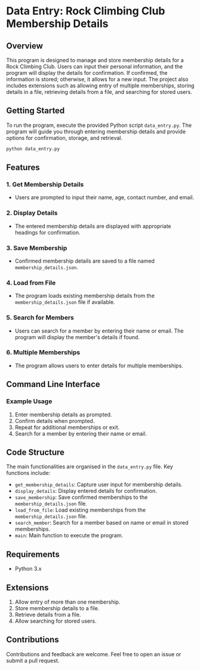 # Data Entry: Rock Climbing Club Membership Details

## Overview
This program is designed to manage and store membership details for a Rock Climbing Club. Users can input their personal information, and the program will display the details for confirmation. If confirmed, the information is stored; otherwise, it allows for a new input. The project also includes extensions such as allowing entry of multiple memberships, storing details in a file, retrieving details from a file, and searching for stored users.

## Getting Started
To run the program, execute the provided Python script `data_entry.py`. The program will guide you through entering membership details and provide options for confirmation, storage, and retrieval.

```bash
python data_entry.py
```

## Features

### 1. Get Membership Details
- Users are prompted to input their name, age, contact number, and email.

### 2. Display Details
- The entered membership details are displayed with appropriate headings for confirmation.

### 3. Save Membership
- Confirmed membership details are saved to a file named `membership_details.json`.

### 4. Load from File
- The program loads existing membership details from the `membership_details.json` file if available.

### 5. Search for Members
- Users can search for a member by entering their name or email. The program will display the member's details if found.

### 6. Multiple Memberships
- The program allows users to enter details for multiple memberships.

## Command Line Interface

### Example Usage
1. Enter membership details as prompted.
2. Confirm details when prompted.
3. Repeat for additional memberships or exit.
4. Search for a member by entering their name or email.

## Code Structure
The main functionalities are organised in the `data_entry.py` file. Key functions include:
- `get_membership_details`: Capture user input for membership details.
- `display_details`: Display entered details for confirmation.
- `save_membership`: Save confirmed memberships to the `membership_details.json` file.
- `load_from_file`: Load existing memberships from the `membership_details.json` file.
- `search_member`: Search for a member based on name or email in stored memberships.
- `main`: Main function to execute the program.

## Requirements
- Python 3.x

## Extensions
1. Allow entry of more than one membership.
2. Store membership details to a file.
3. Retrieve details from a file.
4. Allow searching for stored users.

## Contributions
Contributions and feedback are welcome. Feel free to open an issue or submit a pull request.
